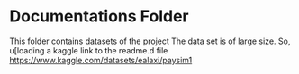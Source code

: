 # Documentations Folder
This folder contains datasets of the project
The data set is of large size. So, u[loading a kaggle link to the readme.d file
https://www.kaggle.com/datasets/ealaxi/paysim1
